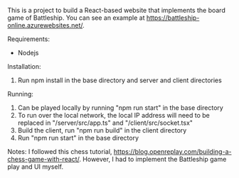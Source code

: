 This is a project to build a React-based website that implements the board game of Battleship. You can see an example at https://battleship-online.azurewebsites.net/.

Requirements:
- Nodejs

Installation:
1. Run npm install in the base directory and server and client directories

Running:
1. Can be played locally by running "npm run start" in the base directory
1. To run over the local network, the local IP address will need to be replaced in "/server/src/app.ts" and "/client/src/socket.tsx"
1. Build the client, run "npm run build" in the client directory
1. Run "npm run start" in the base directory

Notes:
I followed this chess tutorial, https://blog.openreplay.com/building-a-chess-game-with-react/. However, I had to implement the Battleship game play and UI myself.
